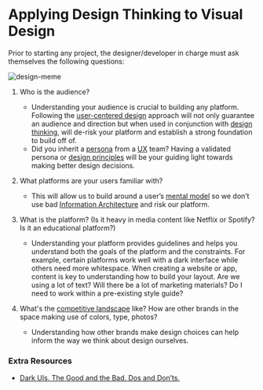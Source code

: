 # Applying Design Thinking to Visual Design
Prior to starting any project, the designer/developer in charge must ask themselves the following questions:

![design-meme](http://www.imcreator.com/blog/wp-content/uploads/2014/04/WebDesignMemes-2.jpg)

1. Who is the audience?
    * Understanding your audience is crucial to building any platform. Following the [user-centered design](http://www.usabilityfirst.com/about-usability/introduction-to-user-centered-design/) approach will not only guarantee an audience and direction but when used in conjunction with [design thinking](https://www.creativityatwork.com/design-thinking-strategy-for-innovation/), will de-risk your platform and establish a strong foundation to build off of.
    * Did you inherit a [persona](https://www.youtube.com/watch?time_continue=11&v=y1oWPkoe4yU) from a [UX](https://www.usertesting.com/blog/what-is-ux-design-15-user-experience-experts-weigh-in/) team? Having a validated persona or [design principles](https://www.webdesignerdepot.com/2018/05/7-ux-principles-for-creating-a-great-website/) will be your guiding light towards making better design decisions. 

2. What platforms are your users familiar with?
    * This will allow us to build around a user’s [mental model](https://www.nngroup.com/articles/mental-models/) so we don’t use bad [Information Architecture](https://www.uxbooth.com/articles/complete-beginners-guide-to-information-architecture/) and risk our platform. 
    
3. What is the platform? (Is it heavy in media content like Netflix or Spotify? Is it an educational platform?)
    * Understanding your platform provides guidelines and helps you understand both the goals of the platform and the constraints. For example, certain platforms work well with a dark interface while others need more whitespace. When creating a website or app, content is key to understanding how to build your layout. Are we using a lot of text? Will there be a lot of marketing materials? Do I need to work within a pre-existing style guide?

4. What's the [competitive landscape](http://www.ignytebrands.com/how-to-do-a-knockout-competitive-brand-audit/) like? How are other brands in the space making use of colors, type, photos? 
    * Understanding how other brands make design choices can help inform the way we think about design ourselves. 

### Extra Resources 
* [Dark UIs. The Good and the Bad. Dos and Don’ts.](https://www.toptal.com/designers/ui/dark-ui)
